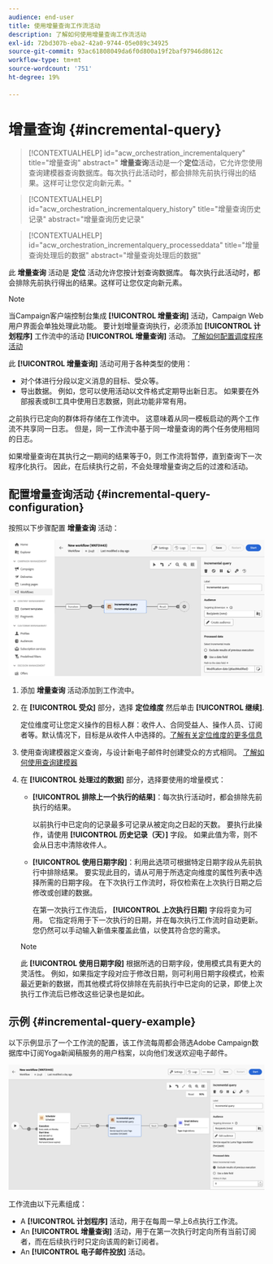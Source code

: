 ```yaml
---
audience: end-user
title: 使用增量查询工作流活动
description: 了解如何使用增量查询工作流活动
exl-id: 72bd307b-eba2-42a0-9744-05e089c34925
source-git-commit: 93ac61808049da6f0d800a19f2baf97946d8612c
workflow-type: tm+mt
source-wordcount: '751'
ht-degree: 19%

---
```


# 增量查询 {#incremental-query}

<!--
>[!CONTEXTUALHELP]
>id="acw_homepage_welcome_rn5"
>title="Incremental Query activity"
>abstract="Use the new Incremental Query activity to query the database on a scheduled basis. Each time this activity is executed, the results from the previous executions are excluded. This allows you to target only new elements."
>additional-url="https://experienceleague.adobe.com/docs/campaign-web/v8/release-notes/release-notes.html" text="See release notes"
-->

>[!CONTEXTUALHELP]
>id="acw_orchestration_incrementalquery"
>title="增量查询"
>abstract=" **增量查询**&#x200B;活动是一个&#x200B;**定位**&#x200B;活动，它允许您使用查询建模器查询数据库。每次执行此活动时，都会排除先前执行得出的结果。这样可让您仅定向新元素。"

>[!CONTEXTUALHELP]
>id="acw_orchestration_incrementalquery_history"
>title="增量查询历史记录"
>abstract="增量查询历史记录"

>[!CONTEXTUALHELP]
>id="acw_orchestration_incrementalquery_processeddata"
>title="增量查询处理后的数据"
>abstract="增量查询处理后的数据"

此 **增量查询** 活动是 **定位** 活动允许您按计划查询数据库。 每次执行此活动时，都会排除先前执行得出的结果。这样可让您仅定向新元素。

>[!NOTE]
>
>当Campaign客户端控制台集成 **[!UICONTROL 增量查询]** 活动，Campaign Web用户界面会单独处理此功能。 要计划增量查询执行，必须添加 **[!UICONTROL 计划程序]** 工作流中的活动 **[!UICONTROL 增量查询]** 活动。 [了解如何配置调度程序活动](scheduler.md)

此 **[!UICONTROL 增量查询]** 活动可用于各种类型的使用：

* 对个体进行分段以定义消息的目标、受众等。
* 导出数据。 例如，您可以使用活动以文件格式定期导出新日志。 如果要在外部报表或BI工具中使用日志数据，则此功能非常有用。

之前执行已定向的群体将存储在工作流中。 这意味着从同一模板启动的两个工作流不共享同一日志。 但是，同一工作流中基于同一增量查询的两个任务使用相同的日志。

如果增量查询在其执行之一期间的结果等于0，则工作流将暂停，直到查询下一次程序化执行。 因此，在后续执行之前，不会处理增量查询之后的过渡和活动。

## 配置增量查询活动 {#incremental-query-configuration}

按照以下步骤配置 **增量查询** 活动：

![](../assets/incremental-query.png)

1. 添加 **增量查询** 活动添加到工作流中。

1. 在 **[!UICONTROL 受众]** 部分，选择 **定位维度** 然后单击 **[!UICONTROL 继续]**.

   定位维度可让您定义操作的目标人群：收件人、合同受益人、操作人员、订阅者等。默认情况下，目标是从收件人中选择的。[了解有关定位维度的更多信息](../../audience/about-recipients.md#targeting-dimensions)

1. 使用查询建模器定义查询，与设计新电子邮件时创建受众的方式相同。 [了解如何使用查询建模器](../../query/query-modeler-overview.md)

1. 在 **[!UICONTROL 处理过的数据]** 部分，选择要使用的增量模式：

   * **[!UICONTROL 排除上一个执行的结果]**：每次执行活动时，都会排除先前执行的结果。

     以前执行中已定向的记录最多可记录从被定向之日起的天数。 要执行此操作，请使用 **[!UICONTROL 历史记录（天）]** 字段。 如果此值为零，则不会从日志中清除收件人。

   * **[!UICONTROL 使用日期字段]**：利用此选项可根据特定日期字段从先前执行中排除结果。 要实现此目的，请从可用于所选定向维度的属性列表中选择所需的日期字段。 在下次执行工作流时，将仅检索在上次执行日期之后修改或创建的数据。

     在第一次执行工作流后， **[!UICONTROL 上次执行日期]** 字段将变为可用。 它指定将用于下一次执行的日期，并在每次执行工作流时自动更新。 您仍然可以手动输入新值来覆盖此值，以使其符合您的需求。

   >[!NOTE]
   >
   >此 **[!UICONTROL 使用日期字段]** 根据所选的日期字段，使用模式具有更大的灵活性。 例如，如果指定字段对应于修改日期，则可利用日期字段模式，检索最近更新的数据，而其他模式将仅排除在先前执行中已定向的记录，即使上次执行工作流后已修改这些记录也是如此。

## 示例 {#incremental-query-example}

以下示例显示了一个工作流的配置，该工作流每周都会筛选Adobe Campaign数据库中订阅Yoga新闻稿服务的用户档案，以向他们发送欢迎电子邮件。

![](../assets/incremental-query-example.png)

工作流由以下元素组成：

* A **[!UICONTROL 计划程序]** 活动，用于在每周一早上6点执行工作流。
* An **[!UICONTROL 增量查询]** 活动，用于在第一次执行时定向所有当前订阅者，而在后续执行时只定向该周的新订阅者。
* An **[!UICONTROL 电子邮件投放]** 活动。

